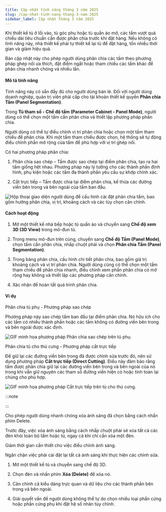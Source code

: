 ```yaml
---
title: Cập nhật tính năng tháng 3 năm 2025
slug: /cap-nhat-tinh-nang-thang-3-nam-2025
sidebar_label: Cập nhật tháng 3 năm 2025
---
```


Khi thiết kế tủ ở lối vào, tủ góc phụ hoặc tủ quần áo mở, các tấm vượt quá chiều dài tiêu chuẩn cần được phân chia trước khi đặt hàng. Nếu không có tính năng này, nhà thiết kế phải tự thiết kế lại tủ để đặt hàng, tốn nhiều thời gian và giảm hiệu quả.

Bản cập nhật này cho phép người dùng phân chia các tấm theo phương pháp ghép nối ưa thích, đặt điểm ngắt hoặc tham chiếu các tấm khác để phân chia nhanh chóng và nhiều lần.

#### Mô tả tính năng

Tính năng này có sẵn đầy đủ cho người dùng bán lẻ. Đối với người dùng doanh nghiệp, quản trị viên phải cấp cho tài khoản thiết kế quyền **Phân chia Tấm (Panel Segmentation)**.

Trong **Tủ tham số - Chế độ tấm (Parameter Cabinet - Panel Mode)**, người dùng có thể chọn một tấm cần phân chia và thiết lập phương pháp phân chia.

Người dùng có thể tự điều chỉnh vị trí phân chia hoặc chọn một tấm tham chiếu để phân chia. Khi một tấm tham chiếu được chọn, hệ thống sẽ tự động điều chỉnh phần mở rộng của tấm để phù hợp với vị trí ghép nối.

Có hai phương pháp phân chia:

1. Phân chia sao chép – Tấm được sao chép tại điểm phân chia, tạo ra hai tấm giống hệt nhau. Phương pháp này lý tưởng cho các thành phần định hình, phụ kiện hoặc các tấm đa thành phần yêu cầu sự khớp chính xác.

2. Cắt trực tiếp – Tấm được chia tại điểm phân chia, kế thừa các đường viền bên trong và bên ngoài của tấm ban đầu.

![Hộp thoại giao diện người dùng để cấu hình cài đặt phân chia tấm, bao gồm hướng phân chia, vị trí, khoảng cách và các tùy chọn căn chỉnh.](https://storage.googleapis.com/jegavn_kb/images/682266307491676185_1742191587444_image.png)

#### Cách hoạt động

1. Mở một thiết kế nhà bếp hoặc tủ quần áo và chuyển sang **Chế độ xem 3D (3D View)** trong mô-đun tủ.

2. Trong menu mô-đun trên cùng, chuyển sang **Chế độ Tấm (Panel Mode)**, chọn tấm cần phân chia, nhấp chuột phải và chọn **Phân chia Tấm (Panel Segmentation)**.

3. Trong bảng phân chia, cấu hình chi tiết phân chia, bao gồm giá trị khoảng cách và vị trí phân chia. Người dùng cũng có thể chọn một tấm tham chiếu để phân chia nhanh, điều chỉnh xem phần phân chia có mở rộng hay không và thiết lập các phương pháp căn chỉnh.

4. Xác nhận để hoàn tất quá trình phân chia.

#### Ví dụ

Phân chia tủ phụ - Phương pháp sao chép

Phương pháp này sao chép tấm ban đầu tại điểm phân chia. Nó hữu ích cho các tấm có nhiều thành phần hoặc các tấm không có đường viền bên trong và bên ngoài được xác định.

![GIF minh họa phương pháp Phân chia sao chép trên tủ phụ.](https://storage.googleapis.com/jegavn_kb/images/682266307491676185_1742970291717_%E3%80%90design%E3%80%91%E6%9D%BF%E4%BB%B6%E5%88%92%E5%88%86.gif)

Phân chia tủ cho thú cưng - Phương pháp cắt trực tiếp

Để giữ lại các đường viền bên trong đã được chỉnh sửa trước đó, nên sử dụng phương pháp **Cắt trực tiếp (Direct Cutting)**. Điều này đảm bảo rằng tấm được phân chia giữ lại các đường viền bên trong và bên ngoài của nó trong khi vẫn giữ nguyên các tham số đường viền hiện có hoặc tính toán lại chúng cho phù hợp.

![GIF minh họa phương pháp Cắt trực tiếp trên tủ cho thú cưng.](https://storage.googleapis.com/jegavn_kb/images/682266307491676185_1742969963917_%E3%80%90design%E3%80%91%E6%9D%BF%E4%BB%B6%E5%88%92%E5%88%86.gif)

:::note

:::

Cho phép người dùng nhanh chóng xóa ánh sáng đã chọn bằng cách nhấn phím Delete.

Trước đây, việc xóa ánh sáng bằng cách nhấp chuột phải sẽ xóa tất cả các đèn khỏi toàn bộ tấm hoặc tủ, ngay cả khi chỉ cần xóa một đèn.

Giảm thời gian cần thiết cho việc điều chỉnh ánh sáng.

Ngăn chặn việc phải cài đặt lại tất cả ánh sáng khi thực hiện các chỉnh sửa.

1. Mở một thiết kế tủ và chuyển sang chế độ 3D.

2. Chọn đèn và nhấn phím **Xóa (Delete)** để xóa nó.

3. Căn chỉnh cả kiểu dáng trực quan và dữ liệu cho các thành phần bên trong và bên ngoài.

4. Giải quyết vấn đề người dùng không thể tự do chọn nhiều loại phần cứng hoặc phần cứng phụ khi đặt hệ số nhân tùy chỉnh.